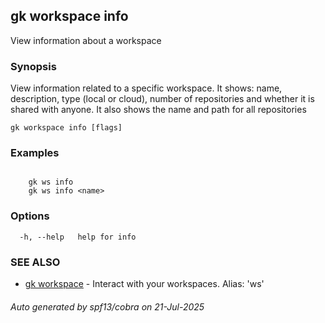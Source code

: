 ## gk workspace info

View information about a workspace

### Synopsis


View information related to a specific workspace. It shows: name, description, type (local or cloud), 
number of repositories and whether it is shared with anyone. It also shows the name and path for all repositories


```
gk workspace info [flags]
```

### Examples

```

	gk ws info
	gk ws info <name>
```

### Options

```
  -h, --help   help for info
```

### SEE ALSO

* [gk workspace](gk_workspace.md)	 - Interact with your workspaces. Alias: 'ws'

###### Auto generated by spf13/cobra on 21-Jul-2025
